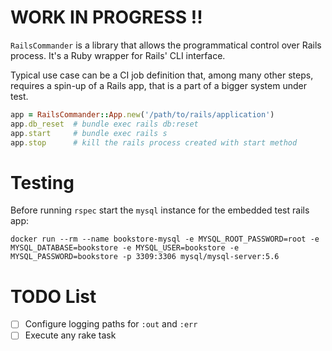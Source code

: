 # WORK IN PROGRESS !!

`RailsCommander` is a library that allows the programmatical control over Rails process. It's a Ruby wrapper for Rails' CLI interface.

Typical use case can be a CI job definition that, among many other steps, requires a spin-up of a Rails app, that is a part of a bigger system under test.

```ruby
app = RailsCommander::App.new('/path/to/rails/application')
app.db_reset  # bundle exec rails db:reset
app.start     # bundle exec rails s
app.stop      # kill the rails process created with start method
```

# Testing

Before running `rspec` start the `mysql` instance for the embedded test rails app:

```
docker run --rm --name bookstore-mysql -e MYSQL_ROOT_PASSWORD=root -e MYSQL_DATABASE=bookstore -e MYSQL_USER=bookstore -e MYSQL_PASSWORD=bookstore -p 3309:3306 mysql/mysql-server:5.6
```

# TODO List

 * [ ] Configure logging paths for `:out` and `:err`
 * [ ] Execute any rake task
